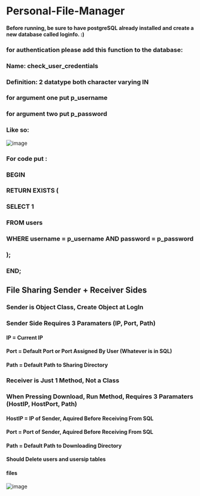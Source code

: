 # Personal-File-Manager
#### Before running, be sure to have postgreSQL already installed and create a new database called loginfo. :)
### for authentication please add this function to the database: 
###     Name: check_user_credentials
###     Definition: 2 datatype both character varying IN
###                 for argument one put p_username
###                 for argument two put p_password
### Like so:
![image](https://github.com/yngerges-pro/Personal-File-Manager/assets/102266055/af26e7bf-aeac-4fbf-a44f-c21cd03ad8a3)

###     For code put : 
### BEGIN
###    RETURN EXISTS (
###        SELECT 1
###        FROM users
###        WHERE username = p_username AND password = p_password
###    );
### END;

## File Sharing Sender + Receiver Sides

### Sender is Object Class, Create Object at LogIn
### Sender Side Requires 3 Paramaters (IP, Port, Path)
#### IP = Current IP
#### Port = Default Port or Port Assigned By User (Whatever is in SQL)
#### Path = Default Path to Sharing Directory

### Receiver is Just 1 Method, Not a Class
### When Pressing Download, Run Method, Requires 3 Paramaters (HostIP, HostPort, Path)
#### HostIP = IP of Sender, Aquired Before Receiving From SQL
#### Port = Port of Sender, Aquired Before Receiving From SQL
#### Path = Default Path to Downloading Directory

#### Should Delete users and usersip tables

#### files
![image](https://github.com/yngerges-pro/Personal-File-Manager/assets/102266055/2cd696e5-bb53-4222-90ff-0dc0ef433113)



